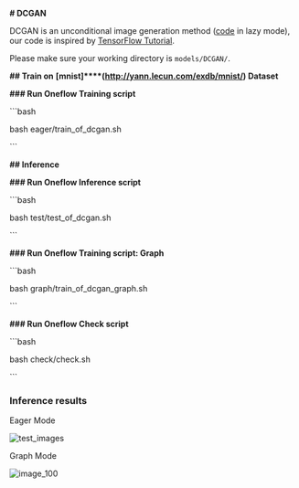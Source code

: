 **# DCGAN**



DCGAN is an unconditional image generation method ([code](https://github.com/Oneflow-Inc/oneflow_vision_model/tree/main/DCGAN) in lazy mode), our code is inspired by [TensorFlow Tutorial](https://tensorflow.google.cn/tutorials/generative/dcgan).



Please make sure your working directory is `models/DCGAN/`.



**## Train on** **[****mnist****]****(**http://yann.lecun.com/exdb/mnist/**) Dataset**

**### Run Oneflow Training script**



\```bash

bash eager/train_of_dcgan.sh

\```



**## Inference**

**### Run Oneflow Inference script**



\```bash

bash test/test_of_dcgan.sh

\```



**### Run Oneflow Training script: Graph**



\```bash

bash graph/train_of_dcgan_graph.sh

\```



**### Run Oneflow Check script**



\```bash

bash check/check.sh

\```



### Inference results

Eager Mode

![test_images](https://i.loli.net/2021/08/11/tgLG975APOTFual.png)

Graph Mode

![image_100](https://i.loli.net/2021/08/11/LZ8BRuTEcNxgHjX.png)